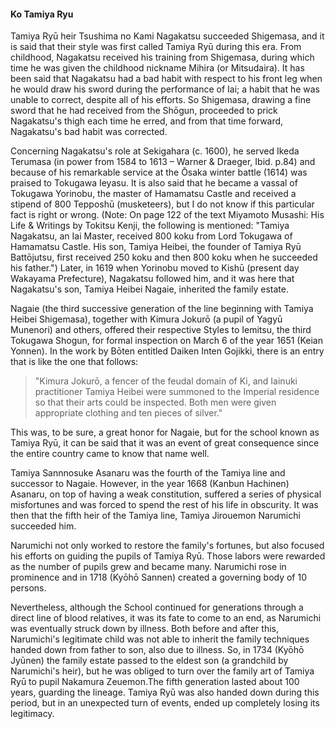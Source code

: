 #### Ko Tamiya Ryu

Tamiya Ryū heir Tsushima no Kami Nagakatsu succeeded Shigemasa, and it is said that their style was first called Tamiya Ryū during this era. From childhood, Nagakatsu received his training from Shigemasa, during which time he was given the childhood nickname Mihira (or Mitsudaira). It has been said that Nagakatsu had a bad habit with respect to his front leg when he would draw his sword during the performance of Iai; a habit that he was unable to correct, despite all of his efforts. So Shigemasa, drawing a fine sword that he had received from the Shōgun, proceeded to prick Nagakatsu's thigh each time he erred, and from that time forward, Nagakatsu's bad habit was corrected.

Concerning Nagakatsu's role at Sekigahara (c. 1600), he served Ikeda Terumasa (in power from 1584 to 1613 – Warner & Draeger, Ibid. p.84) and because of his remarkable service at the Ōsaka winter battle (1614) was praised to Tokugawa Ieyasu. It is also said that he became a vassal of Tokugawa Yorinobu, the master of Hamamatsu Castle and received a stipend of 800 Tepposhū (musketeers), but I do not know if this particular fact is right or wrong. (Note: On page 122 of the text Miyamoto Musashi: His Life & Writings by Tokitsu Kenji, the following is mentioned: "Tamiya Nagakatsu, an Iai Master, received 800 koku from Lord Tokugawa of Hamamatsu Castle. His son, Tamiya Heibei, the founder of Tamiya Ryū Battōjutsu, first received 250 koku and then 800 koku when he succeeded his father.") Later, in 1619 when Yorinobu moved to Kishū (present day Wakayama Prefecture), Nagakatsu followed him, and it was here that Nagakatsu's son, Tamiya Heibei Nagaie, inherited the family estate.

Nagaie (the third successive generation of the line beginning with Tamiya Heibei Shigemasa), together with Kimura Jokurō (a pupil of Yagyū Munenori) and others, offered their respective Styles to Iemitsu, the third Tokugawa Shogun, for formal inspection on March 6 of the year 1651 (Keian Yonnen). In the work by Bōten entitled Daiken Inten Gojikki, there is an entry that is like the one that follows:

> "Kimura Jokurō, a fencer of the feudal domain of Ki, and Iainuki practitioner Tamiya Heibei were summoned to the Imperial residence so that their arts could be inspected. Both men were given appropriate clothing and ten pieces of silver."

This was, to be sure, a great honor for Nagaie, but for the school known as Tamiya Ryū, it can be said that it was an event of great consequence since the entire country came to know that name well.

Tamiya Sannnosuke Asanaru was the fourth of the Tamiya line and successor to Nagaie. However, in the year 1668 (Kanbun Hachinen) Asanaru, on top of having a weak constitution, suffered a series of physical misfortunes and was forced to spend the rest of his life in obscurity. It was then that the fifth heir of the Tamiya line, Tamiya Jirouemon Narumichi succeeded him.

Narumichi not only worked to restore the family's fortunes, but also focused his efforts on guiding the pupils of Tamiya Ryū. Those labors were rewarded as the number of pupils grew and became many. Narumichi rose in prominence and in 1718 (Kyōhō Sannen) created a governing body of 10 persons.

Nevertheless, although the School continued for generations through a direct line of blood relatives, it was its fate to come to an end, as Narumichi was eventually struck down by illness. Both before and after this, Narumichi's legitimate child was not able to inherit the family techniques handed down from father to son, also due to illness. So, in 1734 (Kyōhō Jyūnen) the family estate passed to the eldest son (a grandchild by Narumichi's heir), but he was obliged to turn over the family art of Tamiya Ryū to pupil Nakamura Zeuemon.The fifth generation lasted about 100 years, guarding the lineage. Tamiya Ryū was also handed down during this period, but in an unexpected turn of events, ended up completely losing its legitimacy.
